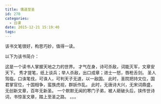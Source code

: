 ```yaml
---
title: 儒道至圣
id: 270
categories:
  - 日课
date: 2015-12-21 15:19:40
tags:
---
```


该书文笔很好，构思巧妙，值得一读。

以下为该书简介：

这是一个读书人掌握天地之力的世界。
才气在身，诗可杀敌，词能灭军，文章安天下。
秀才提笔，纸上谈兵；举人杀敌，出口成章；进士一怒，唇枪舌剑。
圣人驾临，口诛笔伐，可诛人，可判天子无道，以一敌国。
此时，圣院把持文位，国君掌官位，十国相争，蛮族虎视，群妖作乱。
此时，无唐诗大兴，无宋词鼎盛，无创新文章，百年无新圣。
一个默默无闻的寒门子弟，被人砸破头后，挟传世诗词，书惊圣文章，踏上至圣之路。
。。。
